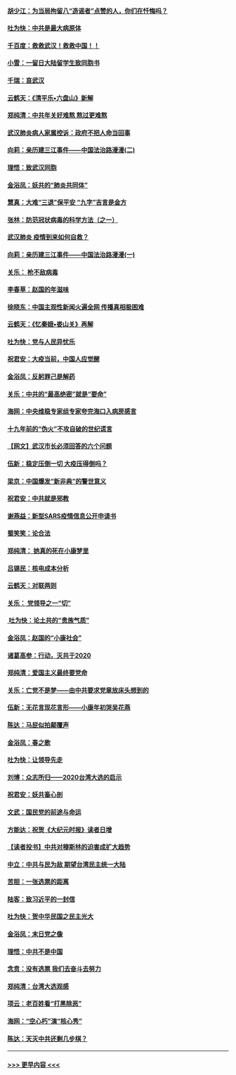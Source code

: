 #### [胡少江：为当局拘留八“造谣者”点赞的人，你们在忏悔吗？](../pages/nsc993/n11836801.md?t=02012311) 
#### [吐为快：中共是最大病原体](../pages/nsc993/n11836748.md?t=02012311) 
#### [千百度：救救武汉！救救中国！！](../pages/nsc993/n11836145.md?t=02012311) 
#### [小雪：一留日大陆留学生致同胞书](../pages/nsc993/n11834624.md?t=02012311) 
#### [千瑞：哀武汉](../pages/nsc993/n11833647.md?t=02012311) 
#### [云鹤天：《清平乐▪六盘山》新解](../pages/nsc993/n11833611.md?t=02012311) 
#### [郑纯清：中共年关好难熬 熬过更难熬](../pages/nsc993/n11833489.md?t=02012311) 
#### [武汉肺炎病人家属控诉：政府不把人命当回事](../pages/nsc993/n11833205.md?t=02012311) 
#### [向莉：亲历建三江事件——中国法治路漫漫(二)](../pages/nsc993/n11829102.md?t=02012311) 
#### [理悟：致武汉同胞](../pages/nsc993/n11831522.md?t=02012311) 
#### [金浴凤：妖共的“肺炎共同体”](../pages/nsc993/n11829448.md?t=02012311) 
#### [慧真：大难“三退”保平安 “九字”吉言是金方](../pages/nsc993/n11829501.md?t=02012311) 
#### [张林：防范冠状病毒的科学方法（之一）](../pages/nsc993/n11828618.md?t=02012311) 
#### [武汉肺炎 疫情到来如何自救？](../pages/nsc993/n11827632.md?t=02012311) 
#### [向莉：亲历建三江事件——中国法治路漫漫(一)](../pages/nsc993/n11827190.md?t=02012311) 
#### [关乐： 枪不敌病毒](../pages/nsc993/n11826746.md?t=02012311) 
#### [李春草：赵国的年滋味](../pages/nsc993/n11826321.md?t=02012311) 
#### [徐晓东：中国主观性新闻火遍全网 传播真相极困难](../pages/nsc993/n11826508.md?t=02012311) 
#### [云鹤天：《忆秦娥▪娄山关》再解](../pages/nsc993/n11824682.md?t=02012311) 
#### [吐为快：党与人民异忧乐](../pages/nsc993/n11824660.md?t=02012311) 
#### [祝君安：大疫当前，中国人应觉醒](../pages/nsc993/n11821946.md?t=02012311) 
#### [金浴凤：反躬罪己是解药](../pages/nsc993/n11820280.md?t=02012311) 
#### [关乐：中共的“最高绝密”就是“要命”](../pages/nsc993/n11816946.md?t=02012311) 
#### [海网：中央维稳专家组专家夸完海口入病房感言](../pages/nsc993/n11815138.md?t=02012311) 
#### [十九年前的“伪火”不攻自破的世纪谎言](../pages/nsc993/n11813238.md?t=02012311) 
#### [【网文】武汉市长必须回答的六个问题](../pages/nsc993/n11813848.md?t=02012311) 
#### [伍新：稳定压倒一切 大疫压得倒吗？](../pages/nsc993/n11812634.md?t=02012311) 
#### [梁京：中国爆发“新非典”的警世意义](../pages/nsc993/n11812554.md?t=02012311) 
#### [祝君安：中共就是邪教](../pages/nsc993/n11812431.md?t=02012311) 
#### [谢燕益：新型SARS疫情信息公开申请书](../pages/nsc993/n11808840.md?t=02012311) 
#### [蜀笑笑：论合法](../pages/nsc993/n11808064.md?t=02012311) 
#### [郑纯清： 她真的死在小康梦里](../pages/nsc993/n11806623.md?t=02012311) 
#### [吕锡民：核电成本分析](../pages/nsc993/n11806284.md?t=02012311) 
#### [云鹤天：对联两则](../pages/nsc993/n11805957.md?t=02012311) 
#### [关乐： 党领导之一“切”](../pages/nsc993/n11804505.md?t=02012311) 
#### [ 吐为快：论土共的“贵族气质”](../pages/nsc993/n11804490.md?t=02012311) 
#### [金浴凤：赵国的“小康社会”](../pages/nsc993/n11804452.md?t=02012311) 
#### [诸葛高参：行动，灭共于2020](../pages/nsc993/n11804120.md?t=02012311) 
#### [郑纯清：爱国主义最终要党命](../pages/nsc993/n11802197.md?t=02012311) 
#### [关乐：亡党不是梦——由中共要求党章放床头想到的](../pages/nsc993/n11802156.md?t=02012311) 
#### [伍新：无花言现花言形——小康年初哭吴花燕](../pages/nsc993/n11800044.md?t=02012311) 
#### [陈达：马屁似拍颠覆声](../pages/nsc993/n11800010.md?t=02012311) 
#### [金浴凤：春之歌](../pages/nsc993/n11797687.md?t=02012311) 
#### [吐为快：让领导先走](../pages/nsc993/n11797512.md?t=02012311) 
#### [刘博：众志所归——2020台湾大选的启示](../pages/nsc993/n11796878.md?t=02012311) 
#### [祝君安：妖共畜心剖](../pages/nsc993/n11794273.md?t=02012311) 
#### [文武：国民党的前途与命运](../pages/nsc993/n11794198.md?t=02012311) 
#### [方能达：祝贺《大纪元时报》读者日增](../pages/nsc993/n11793807.md?t=02012311) 
#### [【读者投书】中共对穆斯林的迫害成扩大趋势](../pages/nsc993/n11791371.md?t=02012311) 
#### [中立：中共与民为敌 期望台湾民主统一大陆](../pages/nsc993/n11790392.md?t=02012311) 
#### [苦胆：一张选票的距离](../pages/nsc993/n11788914.md?t=02012311) 
#### [陆客：致习近平的一封信](../pages/nsc993/n11788867.md?t=02012311) 
#### [吐为快：贺中华民国之民主光大](../pages/nsc993/n11788618.md?t=02012311) 
#### [金浴凤：末日党之像](../pages/nsc993/n11787475.md?t=02012311) 
#### [理悟：中共不是中国](../pages/nsc993/n11787463.md?t=02012311) 
#### [念贲：没有选票  我们去奋斗去努力](../pages/nsc993/n11787398.md?t=02012311) 
#### [郑纯清：台湾大选观感](../pages/nsc993/n11786210.md?t=02012311) 
#### [项云：老百姓看“打黑除恶”](../pages/nsc993/n11785398.md?t=02012311) 
#### [海网：“空心朽”演“核心秀”](../pages/nsc993/n11783874.md?t=02012311) 
#### [陈达：天灭中共还剩几步棋？](../pages/nsc993/n11783719.md?t=02012311) 

----
#### [ >>> 更早内容 <<< ](../indexes/nsc993-earlier.md)
